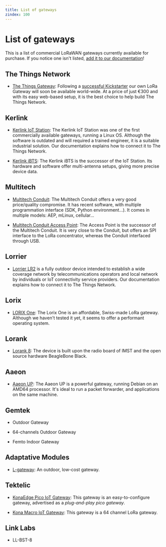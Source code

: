 ```yaml
---
title: List of gateways
zindex: 100
---
```


# List of gateways

This is a list of commercial LoRaWAN gateways currently available for purchase. If you notice one isn't listed, [add it to our documentation](https://github.com/TheThingsNetwork/docs/edit/master/_content/gateways/start/list.md)!

## The Things Network

+ [The Things Gateway](../gateway): Following a [successful Kickstarter](https://www.kickstarter.com/projects/419277966/the-things-network) our own LoRa Gateway will soon be available world-wide. At a price of just €300 and with its easy web-based setup, it is the best choice to help build The Things Network.

## Kerlink

+ [Kerlink IoT Station](../kerlink): The Kerlink IoT Station was one of the first commercially available gateways, running a Linux OS. Although the software is outdated and will required a trained engineer, it is a suitable industrial solution. Our documentation explains how to connect it to The Things Network.

+ [Kerlink iBTS](http://www.kerlink.com/en/products/lora-iot-station-2/wirnet-ibts): The Kerlink iBTS is the successor of the IoT Station. Its hardware and software offer multi-antenna setups, giving more precise device data.

## Multitech

+ [Multitech Conduit](../multitech): The Multitech Conduit offers a very good price/quality compromise. It has recent software, with multiple programmation interface (SDK, Python environment...). It comes in multiple models: AEP, mLinux, cellular...

+ [Multitech Conduit Access Point](http://www.multitech.net/developer/products/multiconnect-conduit-access-point/): The Access Point is the successor of the Multitech Conduit. It is very close to the Conduit, but offers an SPI interface to the LoRa concentrator, whereas the Conduit interfaced through USB.

## Lorrier

+ [Lorrier LR2](../lorrier) is a fully outdoor device intended to establish a wide coverage network by telecommunications operators and local network by individuals or IoT connectivity service providers. Our documentation explains how to connect it to The Things Network.

## Lorix

+ [LORIX One](http://lorixone.io): The Lorix One is an affordable, Swiss-made LoRa gateway. Although we haven't tested it yet, it seems to offer a performant operating system.

## Lorank

+ [Lorank 8](https://webshop.ideetron.nl/LORANK-8): The device is built upon the radio board of IMST and the open source hardware BeagleBone Black.

## Aaeon

+ [Aaeon UP](http://www.aaeon.com/en/p/intel-lora-gateway-system-server): The Aaeon UP is a powerful gateway, running Debian on an AMD64 processor. It's ideal to run a packet forwarder, and applications on the same machine.

## Gemtek

+ Outdoor Gateway

+ 64-channels Outdoor Gateway

+ Femto Indoor Gateway

## Adaptative Modules

+ [L-gateway](http://www.adaptivemodules.com/assets/LoRa/L-Gateway-LoRa-Base-Station-Datasheet.pdf): An outdoor, low-cost gateway.

## Tektelic

+ [KonaEdge Pico IoT Gateway](http://www.tektelic.com/konaedge-pico-iot-gateway-spec-sheet/): This gateway is an easy-to-configure gateway, advertised as a *plug-and-play pico gateway*.

+ [Kona Macro IoT Gateway](http://www.tektelic.com/kona-macro-iot-gateway-spec-sheet/): This gateway is a 64 channel LoRa gateway.

## Link Labs

+ LL-BST-8

